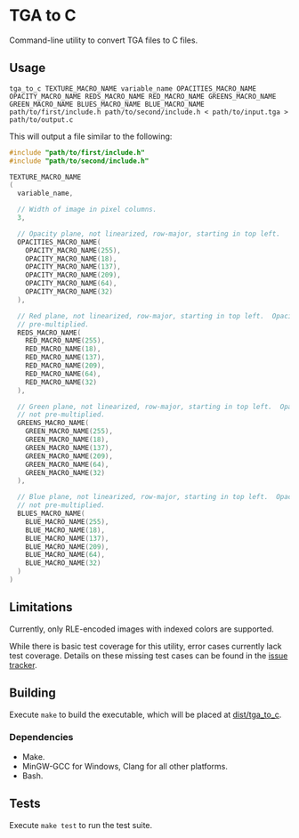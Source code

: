# TGA to C

Command-line utility to convert TGA files to C files.

## Usage

`tga_to_c TEXTURE_MACRO_NAME variable_name OPACITIES_MACRO_NAME OPACITY_MACRO_NAME REDS_MACRO_NAME RED_MACRO_NAME GREENS_MACRO_NAME GREEN_MACRO_NAME BLUES_MACRO_NAME BLUE_MACRO_NAME path/to/first/include.h path/to/second/include.h < path/to/input.tga > path/to/output.c`

This will output a file similar to the following:

```c
#include "path/to/first/include.h"
#include "path/to/second/include.h"

TEXTURE_MACRO_NAME
(
  variable_name,

  // Width of image in pixel columns.
  3,

  // Opacity plane, not linearized, row-major, starting in top left.
  OPACITIES_MACRO_NAME(
    OPACITY_MACRO_NAME(255),
    OPACITY_MACRO_NAME(18),
    OPACITY_MACRO_NAME(137),
    OPACITY_MACRO_NAME(209),
    OPACITY_MACRO_NAME(64),
    OPACITY_MACRO_NAME(32)
  ),

  // Red plane, not linearized, row-major, starting in top left.  Opacity is not
  // pre-multiplied.
  REDS_MACRO_NAME(
    RED_MACRO_NAME(255),
    RED_MACRO_NAME(18),
    RED_MACRO_NAME(137),
    RED_MACRO_NAME(209),
    RED_MACRO_NAME(64),
    RED_MACRO_NAME(32)
  ),

  // Green plane, not linearized, row-major, starting in top left.  Opacity is
  // not pre-multiplied.
  GREENS_MACRO_NAME(
    GREEN_MACRO_NAME(255),
    GREEN_MACRO_NAME(18),
    GREEN_MACRO_NAME(137),
    GREEN_MACRO_NAME(209),
    GREEN_MACRO_NAME(64),
    GREEN_MACRO_NAME(32)
  ),

  // Blue plane, not linearized, row-major, starting in top left.  Opacity is
  // not pre-multiplied.
  BLUES_MACRO_NAME(
    BLUE_MACRO_NAME(255),
    BLUE_MACRO_NAME(18),
    BLUE_MACRO_NAME(137),
    BLUE_MACRO_NAME(209),
    BLUE_MACRO_NAME(64),
    BLUE_MACRO_NAME(32)
  )
)
```

## Limitations

Currently, only RLE-encoded images with indexed colors are supported.

While there is basic test coverage for this utility, error cases currently lack
test coverage.  Details on these missing test cases can be found in the
[issue tracker](https://github.com/indifference-engine/tga-to-c/issues).

## Building

Execute `make` to build the executable, which will be placed at
[dist/tga_to_c](./dist/tga_to_c).

### Dependencies

- Make.
- MinGW-GCC for Windows, Clang for all other platforms.
- Bash.

## Tests

Execute `make test` to run the test suite.
